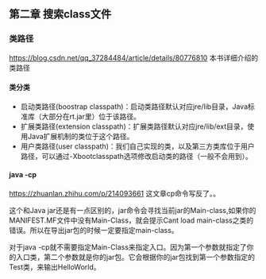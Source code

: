 ## 第二章 搜索class文件

### 类路径

https://blog.csdn.net/qq_37284484/article/details/80776810 本书详细介绍的类路径

#### 类分类

- 启动类路径(boostrap classpath)：启动类路径默认对应jre/lib目录，Java标准库（大部分在rt.jar里）位于该路径。
- 扩展类路径(extension classpath)：扩展类路径默认对应jre/lib/ext目录，使用Java扩展机制的类位于这个路径。
- 用户类路径(user classpath)：我们自己实现的类，以及第三方类库位于用户路径，可以通过-Xbootclasspath选项修改启动类的路径（一般不会用到）。

#### java -cp

https://zhuanlan.zhihu.com/p/214093661 这文章cp命令写反了。。

这个和Java jar还是有一点区别的，jar命令会寻找当前jar的Main-class,如果你的MANIFEST.MF文件中没有Main-Class，就会提示Cant load main-class之类的错误。所以在导出jar包的时候一定要指定main-class。

对于java -cp就不需要指定Main-Class来指定入口。因为第一个参数就指定了你的入口类，第二个参数就是你的jar包。它会根据你的jar包找到第一个参数指定的Test类，来输出HelloWorld。

